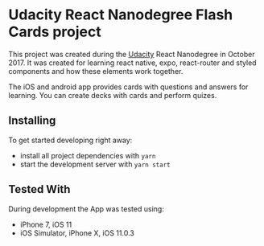 #  Udacity React Nanodegree Flash Cards project

This project was created during the [Udacity](https://udacity.com/) React Nanodegree in October 2017. It was created for learning react native, expo, react-router and styled components and how these elements work together.

The iOS and android app provides cards with questions and answers for learning. You can create decks with cards and perform quizes.

## Installing

To get started developing right away:

* install all project dependencies with `yarn`
* start the development server with `yarn start`

## Tested With

During development the App was tested using:

* iPhone 7, iOS 11
* iOS Simulator, iPhone X, iOS 11.0.3
